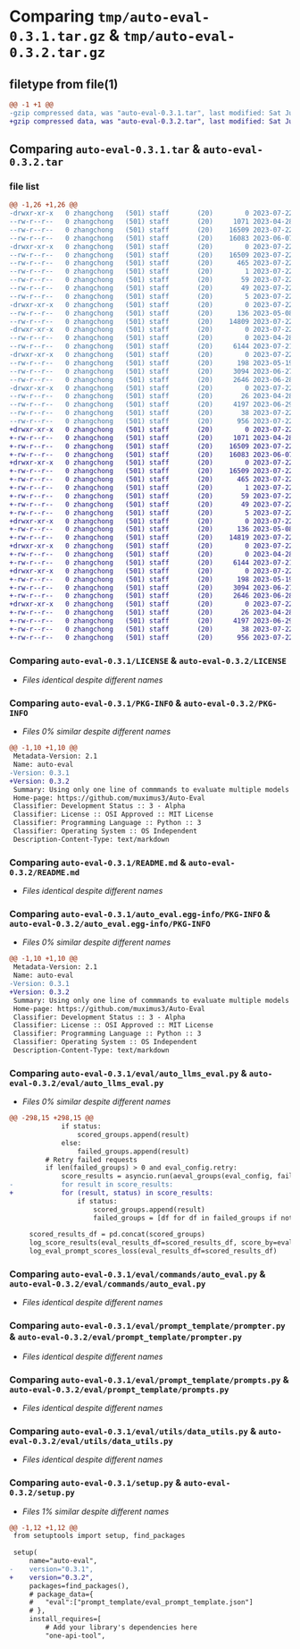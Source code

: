 # Comparing `tmp/auto-eval-0.3.1.tar.gz` & `tmp/auto-eval-0.3.2.tar.gz`

## filetype from file(1)

```diff
@@ -1 +1 @@
-gzip compressed data, was "auto-eval-0.3.1.tar", last modified: Sat Jul 22 04:48:09 2023, max compression
+gzip compressed data, was "auto-eval-0.3.2.tar", last modified: Sat Jul 22 06:12:35 2023, max compression
```

## Comparing `auto-eval-0.3.1.tar` & `auto-eval-0.3.2.tar`

### file list

```diff
@@ -1,26 +1,26 @@
-drwxr-xr-x   0 zhangchong   (501) staff       (20)        0 2023-07-22 04:48:09.893572 auto-eval-0.3.1/
--rw-r--r--   0 zhangchong   (501) staff       (20)     1071 2023-04-28 07:53:45.000000 auto-eval-0.3.1/LICENSE
--rw-r--r--   0 zhangchong   (501) staff       (20)    16509 2023-07-22 04:48:09.893414 auto-eval-0.3.1/PKG-INFO
--rw-r--r--   0 zhangchong   (501) staff       (20)    16083 2023-06-07 06:25:31.000000 auto-eval-0.3.1/README.md
-drwxr-xr-x   0 zhangchong   (501) staff       (20)        0 2023-07-22 04:48:09.890006 auto-eval-0.3.1/auto_eval.egg-info/
--rw-r--r--   0 zhangchong   (501) staff       (20)    16509 2023-07-22 04:48:09.000000 auto-eval-0.3.1/auto_eval.egg-info/PKG-INFO
--rw-r--r--   0 zhangchong   (501) staff       (20)      465 2023-07-22 04:48:09.000000 auto-eval-0.3.1/auto_eval.egg-info/SOURCES.txt
--rw-r--r--   0 zhangchong   (501) staff       (20)        1 2023-07-22 04:48:09.000000 auto-eval-0.3.1/auto_eval.egg-info/dependency_links.txt
--rw-r--r--   0 zhangchong   (501) staff       (20)       59 2023-07-22 04:48:09.000000 auto-eval-0.3.1/auto_eval.egg-info/entry_points.txt
--rw-r--r--   0 zhangchong   (501) staff       (20)       49 2023-07-22 04:48:09.000000 auto-eval-0.3.1/auto_eval.egg-info/requires.txt
--rw-r--r--   0 zhangchong   (501) staff       (20)        5 2023-07-22 04:48:09.000000 auto-eval-0.3.1/auto_eval.egg-info/top_level.txt
-drwxr-xr-x   0 zhangchong   (501) staff       (20)        0 2023-07-22 04:48:09.890608 auto-eval-0.3.1/eval/
--rw-r--r--   0 zhangchong   (501) staff       (20)      136 2023-05-08 07:54:51.000000 auto-eval-0.3.1/eval/__init__.py
--rw-r--r--   0 zhangchong   (501) staff       (20)    14809 2023-07-22 02:38:37.000000 auto-eval-0.3.1/eval/auto_llms_eval.py
-drwxr-xr-x   0 zhangchong   (501) staff       (20)        0 2023-07-22 04:48:09.891065 auto-eval-0.3.1/eval/commands/
--rw-r--r--   0 zhangchong   (501) staff       (20)        0 2023-04-28 08:32:15.000000 auto-eval-0.3.1/eval/commands/__init__.py
--rw-r--r--   0 zhangchong   (501) staff       (20)     6144 2023-07-21 06:55:27.000000 auto-eval-0.3.1/eval/commands/auto_eval.py
-drwxr-xr-x   0 zhangchong   (501) staff       (20)        0 2023-07-22 04:48:09.892336 auto-eval-0.3.1/eval/prompt_template/
--rw-r--r--   0 zhangchong   (501) staff       (20)      198 2023-05-19 08:23:31.000000 auto-eval-0.3.1/eval/prompt_template/__init__.py
--rw-r--r--   0 zhangchong   (501) staff       (20)     3094 2023-06-27 06:27:16.000000 auto-eval-0.3.1/eval/prompt_template/prompter.py
--rw-r--r--   0 zhangchong   (501) staff       (20)     2646 2023-06-28 02:43:09.000000 auto-eval-0.3.1/eval/prompt_template/prompts.py
-drwxr-xr-x   0 zhangchong   (501) staff       (20)        0 2023-07-22 04:48:09.893048 auto-eval-0.3.1/eval/utils/
--rw-r--r--   0 zhangchong   (501) staff       (20)       26 2023-04-28 09:40:19.000000 auto-eval-0.3.1/eval/utils/__init__.py
--rw-r--r--   0 zhangchong   (501) staff       (20)     4197 2023-06-29 07:42:59.000000 auto-eval-0.3.1/eval/utils/data_utils.py
--rw-r--r--   0 zhangchong   (501) staff       (20)       38 2023-07-22 04:48:09.893612 auto-eval-0.3.1/setup.cfg
--rw-r--r--   0 zhangchong   (501) staff       (20)      956 2023-07-22 02:45:15.000000 auto-eval-0.3.1/setup.py
+drwxr-xr-x   0 zhangchong   (501) staff       (20)        0 2023-07-22 06:12:35.187170 auto-eval-0.3.2/
+-rw-r--r--   0 zhangchong   (501) staff       (20)     1071 2023-04-28 07:53:45.000000 auto-eval-0.3.2/LICENSE
+-rw-r--r--   0 zhangchong   (501) staff       (20)    16509 2023-07-22 06:12:35.186406 auto-eval-0.3.2/PKG-INFO
+-rw-r--r--   0 zhangchong   (501) staff       (20)    16083 2023-06-07 06:25:31.000000 auto-eval-0.3.2/README.md
+drwxr-xr-x   0 zhangchong   (501) staff       (20)        0 2023-07-22 06:12:35.183364 auto-eval-0.3.2/auto_eval.egg-info/
+-rw-r--r--   0 zhangchong   (501) staff       (20)    16509 2023-07-22 06:12:35.000000 auto-eval-0.3.2/auto_eval.egg-info/PKG-INFO
+-rw-r--r--   0 zhangchong   (501) staff       (20)      465 2023-07-22 06:12:35.000000 auto-eval-0.3.2/auto_eval.egg-info/SOURCES.txt
+-rw-r--r--   0 zhangchong   (501) staff       (20)        1 2023-07-22 06:12:35.000000 auto-eval-0.3.2/auto_eval.egg-info/dependency_links.txt
+-rw-r--r--   0 zhangchong   (501) staff       (20)       59 2023-07-22 06:12:35.000000 auto-eval-0.3.2/auto_eval.egg-info/entry_points.txt
+-rw-r--r--   0 zhangchong   (501) staff       (20)       49 2023-07-22 06:12:35.000000 auto-eval-0.3.2/auto_eval.egg-info/requires.txt
+-rw-r--r--   0 zhangchong   (501) staff       (20)        5 2023-07-22 06:12:35.000000 auto-eval-0.3.2/auto_eval.egg-info/top_level.txt
+drwxr-xr-x   0 zhangchong   (501) staff       (20)        0 2023-07-22 06:12:35.183788 auto-eval-0.3.2/eval/
+-rw-r--r--   0 zhangchong   (501) staff       (20)      136 2023-05-08 07:54:51.000000 auto-eval-0.3.2/eval/__init__.py
+-rw-r--r--   0 zhangchong   (501) staff       (20)    14819 2023-07-22 06:10:27.000000 auto-eval-0.3.2/eval/auto_llms_eval.py
+drwxr-xr-x   0 zhangchong   (501) staff       (20)        0 2023-07-22 06:12:35.184050 auto-eval-0.3.2/eval/commands/
+-rw-r--r--   0 zhangchong   (501) staff       (20)        0 2023-04-28 08:32:15.000000 auto-eval-0.3.2/eval/commands/__init__.py
+-rw-r--r--   0 zhangchong   (501) staff       (20)     6144 2023-07-21 06:55:27.000000 auto-eval-0.3.2/eval/commands/auto_eval.py
+drwxr-xr-x   0 zhangchong   (501) staff       (20)        0 2023-07-22 06:12:35.185221 auto-eval-0.3.2/eval/prompt_template/
+-rw-r--r--   0 zhangchong   (501) staff       (20)      198 2023-05-19 08:23:31.000000 auto-eval-0.3.2/eval/prompt_template/__init__.py
+-rw-r--r--   0 zhangchong   (501) staff       (20)     3094 2023-06-27 06:27:16.000000 auto-eval-0.3.2/eval/prompt_template/prompter.py
+-rw-r--r--   0 zhangchong   (501) staff       (20)     2646 2023-06-28 02:43:09.000000 auto-eval-0.3.2/eval/prompt_template/prompts.py
+drwxr-xr-x   0 zhangchong   (501) staff       (20)        0 2023-07-22 06:12:35.186035 auto-eval-0.3.2/eval/utils/
+-rw-r--r--   0 zhangchong   (501) staff       (20)       26 2023-04-28 09:40:19.000000 auto-eval-0.3.2/eval/utils/__init__.py
+-rw-r--r--   0 zhangchong   (501) staff       (20)     4197 2023-06-29 07:42:59.000000 auto-eval-0.3.2/eval/utils/data_utils.py
+-rw-r--r--   0 zhangchong   (501) staff       (20)       38 2023-07-22 06:12:35.187218 auto-eval-0.3.2/setup.cfg
+-rw-r--r--   0 zhangchong   (501) staff       (20)      956 2023-07-22 06:12:04.000000 auto-eval-0.3.2/setup.py
```

### Comparing `auto-eval-0.3.1/LICENSE` & `auto-eval-0.3.2/LICENSE`

 * *Files identical despite different names*

### Comparing `auto-eval-0.3.1/PKG-INFO` & `auto-eval-0.3.2/PKG-INFO`

 * *Files 0% similar despite different names*

```diff
@@ -1,10 +1,10 @@
 Metadata-Version: 2.1
 Name: auto-eval
-Version: 0.3.1
+Version: 0.3.2
 Summary: Using only one line of commmands to evaluate multiple models
 Home-page: https://github.com/muximus3/Auto-Eval
 Classifier: Development Status :: 3 - Alpha
 Classifier: License :: OSI Approved :: MIT License
 Classifier: Programming Language :: Python :: 3
 Classifier: Operating System :: OS Independent
 Description-Content-Type: text/markdown
```

### Comparing `auto-eval-0.3.1/README.md` & `auto-eval-0.3.2/README.md`

 * *Files identical despite different names*

### Comparing `auto-eval-0.3.1/auto_eval.egg-info/PKG-INFO` & `auto-eval-0.3.2/auto_eval.egg-info/PKG-INFO`

 * *Files 0% similar despite different names*

```diff
@@ -1,10 +1,10 @@
 Metadata-Version: 2.1
 Name: auto-eval
-Version: 0.3.1
+Version: 0.3.2
 Summary: Using only one line of commmands to evaluate multiple models
 Home-page: https://github.com/muximus3/Auto-Eval
 Classifier: Development Status :: 3 - Alpha
 Classifier: License :: OSI Approved :: MIT License
 Classifier: Programming Language :: Python :: 3
 Classifier: Operating System :: OS Independent
 Description-Content-Type: text/markdown
```

### Comparing `auto-eval-0.3.1/eval/auto_llms_eval.py` & `auto-eval-0.3.2/eval/auto_llms_eval.py`

 * *Files 0% similar despite different names*

```diff
@@ -298,15 +298,15 @@
             if status:
                 scored_groups.append(result)
             else:
                 failed_groups.append(result)
         # Retry failed requests
         if len(failed_groups) > 0 and eval_config.retry:
             score_results = asyncio.run(aeval_groups(eval_config, failed_groups))
-            for result in score_results:
+            for (result, status) in score_results:
                 if status:
                     scored_groups.append(result)
                     failed_groups = [df for df in failed_groups if not df.equals(result)]
 
     scored_results_df = pd.concat(scored_groups)
     log_score_results(eval_results_df=scored_results_df, score_by=eval_config.score_by)
     log_eval_prompt_scores_loss(eval_results_df=scored_results_df)
```

### Comparing `auto-eval-0.3.1/eval/commands/auto_eval.py` & `auto-eval-0.3.2/eval/commands/auto_eval.py`

 * *Files identical despite different names*

### Comparing `auto-eval-0.3.1/eval/prompt_template/prompter.py` & `auto-eval-0.3.2/eval/prompt_template/prompter.py`

 * *Files identical despite different names*

### Comparing `auto-eval-0.3.1/eval/prompt_template/prompts.py` & `auto-eval-0.3.2/eval/prompt_template/prompts.py`

 * *Files identical despite different names*

### Comparing `auto-eval-0.3.1/eval/utils/data_utils.py` & `auto-eval-0.3.2/eval/utils/data_utils.py`

 * *Files identical despite different names*

### Comparing `auto-eval-0.3.1/setup.py` & `auto-eval-0.3.2/setup.py`

 * *Files 1% similar despite different names*

```diff
@@ -1,12 +1,12 @@
 from setuptools import setup, find_packages
 
 setup(
     name="auto-eval",
-    version="0.3.1",
+    version="0.3.2",
     packages=find_packages(),
     # package_data={
     #   "eval":["prompt_template/eval_prompt_template.json"]  
     # },
     install_requires=[
         # Add your library's dependencies here
         "one-api-tool",
```

